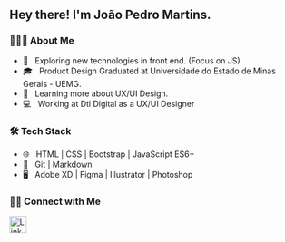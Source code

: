 <h2> Hey there! I'm João Pedro Martins.</h2>

<h3> 👨🏻‍💻 About Me </h3>

- 🤔 &nbsp; Exploring new technologies in front end. (Focus on JS)
- 🎓 &nbsp; Product Design Graduated at Universidade do Estado de Minas Gerais - UEMG.
- 🌱 &nbsp; Learning more about UX/UI Design.
- 💻 &nbsp; Working at Dti Digital as a UX/UI Designer

<h3>🛠 Tech Stack</h3>

- 🌐 &nbsp; HTML | CSS | Bootstrap | JavaScript ES6+
- 🔧 &nbsp; Git | Markdown 
- 🖥 &nbsp; Adobe XD | Figma | Illustrator | Photoshop 

<h3> 🤝🏻 Connect with Me </h3>

<a href="https://www.linkedin.com/in/joaopedromartinss/"><img alt="LinkedIn" src="https://image.flaticon.com/icons/svg/1384/1384046.svg" width="30"></a>


